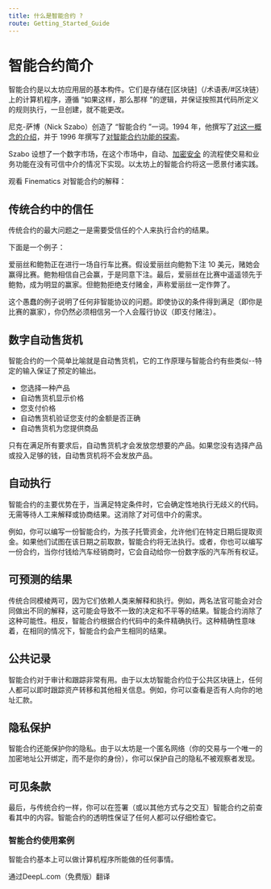 ```yaml
---
title: 什么是智能合约 ?
route: Getting_Started_Guide
---
```


# 智能合约简介 

智能合约是以太坊应用层的基本构件。它们是存储在[区块链]（/术语表/#区块链）上的计算机程序，遵循 “如果这样，那么那样 ”的逻辑，并保证按照其代码所定义的规则执行，一旦创建，就不能更改。

尼克-萨博（Nick Szabo）创造了 “智能合约 ”一词。1994 年，他撰写了[对这一概念的介绍](https://www.fon.hum.uva.nl/rob/Courses/InformationInSpeech/CDROM/Literature/LOTwinterschool2006/szabo.best.vwh.net/smart.contracts.html)，并于 1996 年撰写了[对智能合约功能的探索](https://www.fon.hum.uva.nl/rob/Courses/InformationInSpeech/CDROM/Literature/LOTwinterschool2006/szabo.best.vwh.net/smart_contracts_2.html)。

Szabo 设想了一个数字市场，在这个市场中，自动、[加密安全](/术语表/#cryptography) 的流程使交易和业务功能在没有可信中介的情况下实现。以太坊上的智能合约将这一愿景付诸实践。

观看 Finematics 对智能合约的解释：

<YouTube id=“pWGLtjG-F5c” />

## 传统合约中的信任 

传统合约的最大问题之一是需要受信任的个人来执行合约的结果。

下面是一个例子：

爱丽丝和鲍勃正在进行一场自行车比赛。假设爱丽丝向鲍勃下注 10 美元，赌她会赢得比赛。鲍勃相信自己会赢，于是同意下注。最后，爱丽丝在比赛中遥遥领先于鲍勃，成为明显的赢家。但鲍勃拒绝支付赌金，声称爱丽丝一定作弊了。

这个愚蠢的例子说明了任何非智能协议的问题。即使协议的条件得到满足（即你是比赛的赢家），你仍然必须相信另一个人会履行协议（即支付赌注）。

## 数字自动售货机

智能合约的一个简单比喻就是自动售货机，它的工作原理与智能合约有些类似--特定的输入保证了预定的输出。

- 您选择一种产品
- 自动售货机显示价格
- 您支付价格
- 自动售货机验证您支付的金额是否正确
- 自动售货机为您提供商品

只有在满足所有要求后，自动售货机才会发放您想要的产品。如果您没有选择产品或投入足够的钱，自动售货机将不会发放产品。

## 自动执行

智能合约的主要优势在于，当满足特定条件时，它会确定性地执行无歧义的代码。无需等待人工来解释或协商结果。这消除了对可信中介的需求。

例如，你可以编写一份智能合约，为孩子托管资金，允许他们在特定日期后提取资金。如果他们试图在该日期之前取款，智能合约将无法执行。或者，你也可以编写一份合约，当你付钱给汽车经销商时，它会自动给你一份数字版的汽车所有权证。

## 可预测的结果

传统合同模棱两可，因为它们依赖人类来解释和执行。例如，两名法官可能会对合同做出不同的解释，这可能会导致不一致的决定和不平等的结果。智能合约消除了这种可能性。相反，智能合约根据合约代码中的条件精确执行。这种精确性意味着，在相同的情况下，智能合约会产生相同的结果。

## 公共记录

智能合约对于审计和跟踪非常有用。由于以太坊智能合约位于公共区块链上，任何人都可以即时跟踪资产转移和其他相关信息。例如，你可以查看是否有人向你的地址汇款。

## 隐私保护 

智能合约还能保护你的隐私。由于以太坊是一个匿名网络（你的交易与一个唯一的加密地址公开绑定，而不是你的身份），你可以保护自己的隐私不被观察者发现。

## 可见条款 

最后，与传统合约一样，你可以在签署（或以其他方式与之交互）智能合约之前查看其中的内容。智能合约的透明性保证了任何人都可以仔细检查它。

### 智能合约使用案例 

智能合约基本上可以做计算机程序所能做的任何事情。

通过DeepL.com（免费版）翻译